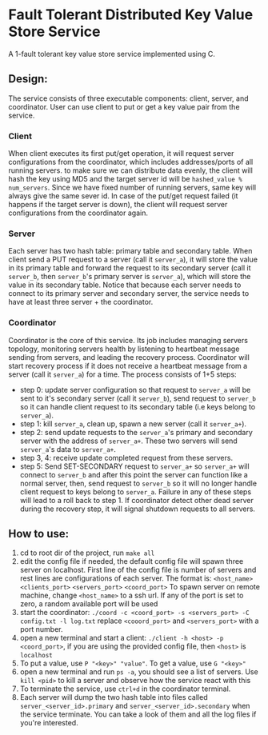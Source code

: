 # Fault Tolerant Distributed Key Value Store Service 

A 1-fault tolerant key value store service implemented using C. 
## Design:
The service consists of three executable components: client, server, and coordinator. User can use client to put or get a key value pair from the service. 
### Client
When client executes its first put/get operation, it will request server configurations from the coordinator, which includes addresses/ports of all running servers. to make sure we can distribute data evenly, the client will hash the key using MD5 and the target server id will be `hashed_value % num_servers`. Since we have fixed number of running servers, same key will always give the same sever id. In case of the put/get request failed (it happens if the target server is down), the client will request server configurations from the coordinator again.
### Server
Each server has two hash table: primary table and secondary table. When client send a PUT request to a server (call it `server_a`), it will store the value in its primary table and forward the request to its secondary server (call it `server_b`, then `server_b`'s primary server is `server_a`), which will store the value in its secondary table. Notice that because each server needs to connect to its primary server and secondary server, the service needs to have at least three server + the coordinator. 

### Coordinator
Coordinator is the core of this service. Its job includes managing servers topology, monitoring servers health by listening to heartbeat message sending from servers, and leading the recovery process. Coordinator will start recovery process if it does not receive a heartbeat message from a server (call it `server_a`) for a time.  The process consists of 1+5 steps:
* step 0: update server configuration so that request to `server_a` will be sent to it's secondary server (call it `server_b`), send request to `server_b` so it can handle client request to its secondary table (i.e keys belong to `server_a`).
* step 1: kill `server_a`, clean up, spawn a new server (call it `server_a+`).
* step 2: send update requests to the `server_a`'s primary and secondary server with the address of `server_a+`. These two servers will send `server_a`'s data to `server_a+`.
* step 3, 4: receive update completed request from these servers.
* step 5: Send SET-SECONDARY request to `server_a+` so `server_a+` will connect to `server_b` and after this point the server can function like a normal server, then, send  request to `server_b` so it will no longer handle client request to keys belong to `server_a`. Failure in any of these steps will lead to a roll back to step 1. If coordinator detect other dead server during the recovery step, it will
signal shutdown requests to all servers.

## How to use: 
1. cd to root dir of the project, run `make all`
2. edit the config file if needed, the default config file will spawn three server on localhost. First line of the config file is number of servers and rest lines are configurations of each server. The format is: `<host_name>` `<clients_port>` `<servers_port>` `<coord_port>`  To spawn server on remote machine, change `<host_name>` to a ssh url. If any of the port is set to zero, a random available port will be used 
3. start the coordinator: `./coord -c <coord_port> -s <servers_port> -C config.txt -l log.txt` replace `<cooord_port>` and `<servers_port>` with a port number.
4. open a new terminal and start a client: `./client -h <host> -p <coord_port>`, if you are using the provided config file, then `<host>` is `localhost`
5. To put a value, use `P "<key>" "value"`. To get a value, use `G "<key>"`
6. open a new terminal and run `ps -a`, you should see a list of servers. Use `kill <pid>` to kill a server and observe how the service react with this 
7. To terminate the service, use `ctrl+d` in the coordinator terminal.
8. Each server will dump the two hash table into files called `server_<server_id>.primary` and `server_<server_id>.secondary` when the service terminate. You can take a look of them and all the log files if you're interested.



